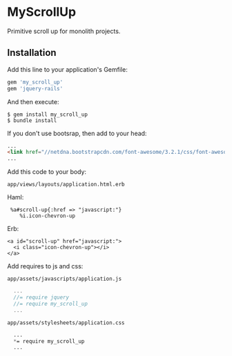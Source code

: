 # MyScrollUp
Primitive scroll up for monolith projects.
## Installation

Add this line to your application's Gemfile:

```ruby
gem 'my_scroll_up'
gem 'jquery-rails'
```

And then execute:

    $ gem install my_scroll_up 
    $ bundle install

If you don't use bootsrap, then add to your head:

```html
...
<link href="//netdna.bootstrapcdn.com/font-awesome/3.2.1/css/font-awesome.css" rel="stylesheet">
...
```


Add this code to your body:

`app/views/layouts/application.html.erb`

Haml:
```haml
 %a#scroll-up{:href => "javascript:"}
    %i.icon-chevron-up
```
Erb:
```erb
<a id="scroll-up" href="javascript:">
  <i class="icon-chevron-up"></i>
</a>
```
Add requires to js and css:

`app/assets/javascripts/application.js`

``` js
  ...
  //= require jquery
  //= require my_scroll_up
  ...
```

`app/assets/stylesheets/application.css`

```css
  ...
  *= require my_scroll_up
  ...
```
